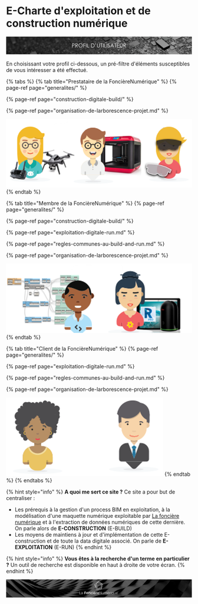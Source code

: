 # E-Charte d'exploitation et de construction numérique

![](.gitbook/assets/profil-utilisateur.png)

En choisissant votre profil ci-dessous, un pré-filtre d'éléments susceptibles de vous intéresser a été effectué.

{% tabs %}
{% tab title="Prestataire de la FoncièreNumérique" %}
{% page-ref page="generalites/" %}

{% page-ref page="construction-digitale-build/" %}

{% page-ref page="organisation-de-larborescence-projet.md" %}

![](.gitbook/assets/prestataire-fonciere.png)
{% endtab %}

{% tab title="Membre de la FoncièreNumérique" %}
{% page-ref page="generalites/" %}

{% page-ref page="construction-digitale-build/" %}

{% page-ref page="exploitation-digitale-run.md" %}

{% page-ref page="regles-communes-au-build-and-run.md" %}

{% page-ref page="organisation-de-larborescence-projet.md" %}

![](.gitbook/assets/membre-fonciere.png)
{% endtab %}

{% tab title="Client de la FoncièreNumérique" %}
{% page-ref page="generalites/" %}

{% page-ref page="exploitation-digitale-run.md" %}

{% page-ref page="regles-communes-au-build-and-run.md" %}

{% page-ref page="organisation-de-larborescence-projet.md" %}

![](.gitbook/assets/client-fonciere.png)
{% endtab %}
{% endtabs %}

{% hint style="info" %}
**A quoi me sert ce site ?** Ce site a pour but de centraliser :

* Les prérequis à la gestion d'un process BIM en exploitation, à la modélisation d'une maquette numérique exploitable par [La foncière numérique](http://www.lafoncierenumerique.com/) et à l'extraction de données numériques de cette dernière. On parle alors de **E-CONSTRUCTION** \(E-BUILD\)
* Les moyens de maintiens à jour et d'implémentation de cette E-construction et de toute la data digitale associé. On parle de **E-EXPLOITATION** \(E-RUN\)
{% endhint %}

{% hint style="info" %}
**Vous êtes à la recherche d'un terme en particulier ?** Un outil de recherche est disponible en haut à droite de votre écran.
{% endhint %}

![](.gitbook/assets/wallpaper_fnum_black.jpg)

